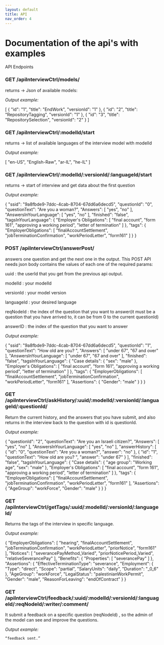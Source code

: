 ```yaml
---
layout: default
title: API
nav_order: 4
---
```

# Documentation of the api's with examples

API Endpoints

### GET  /apiInterviewCtrl/models/ 

returns -> Json of available models:

_Output example:_

[
  {
    "id": "1",
    "title": "EndWork",
    "versionId": "1"
  },
  {
    "id": "2",
    "title": "RepositoryTagging",
    "versionId": "1"
  },
  {
    "id": "3",
    "title": "RepositorySelection",
    "versionId": "2"
  }
]

### GET  /apiInterviewCtrl/:modelId/start
returns -> list of available languages of the interview model with modelId

_Output example:_

[
  "en-US",
  "English-Raw",
  "ar-IL",
  "he-IL"
]


### GET  /apiInterviewCtrl/:modelId/:versionId/:languageId/start 

returns -> start of interview and get data about the first question

_Output example:_
	
{
  "ssid": "9a8fbde9-7ddc-4cab-8704-67dd6a6decd5",
  "questionId": "0",
  "questionText": "Are you a woman?",
  "Answers": [
    "yes",
    "no"
  ],
  "AnswersInYourLanguage": [
    "yes",
    "no"
  ],
  "finished": "false",
  "tagsInYourLanguage": {
    "Employer's Obligations": [
      "final account",
      "form 161",
      "approving a working period",
      "letter of termination"
    ]
  },
  "tags": {
    "EmployerObligations": [
      "finalAccountSettlement",
      "jobTerminationConfirmation",
      "workPeriodLetter",
      "form161"
    ]
  }
}

### POST /apiInterviewCtrl/answerPost/ 

answers one question and get the next one in the output. This POST API needs json body contains the values of each one of the required params:

uuid : the userId that you get from the previous api output.

modelId : your modelId

versionId : your model version

languageId :  your desired language

reqNodeId : the index of the question that you want to answer(it must be a question that you have arrived to, it can be from 0 to the current questionId)

answerID : the index of the question that you want to answer

_Output example:_

{
  "ssid": "9a8fbde9-7ddc-4cab-8704-67dd6a6decd5",
  "questionId": "1",
  "questionText": "How old are you? ",
  "Answers": [
    "under 67",
    "67 and over"
  ],
  "AnswersInYourLanguage": [
    "under 67",
    "67 and over"
  ],
  "finished": "false",
  "tagsInYourLanguage": {
    "Case details": {
      "sex": "male"
    },
    "Employer's Obligations": [
      "final account",
      "form 161",
      "approving a working period",
      "letter of termination"
    ]
  },
  "tags": {
    "EmployerObligations": [
      "finalAccountSettlement",
      "jobTerminationConfirmation",
      "workPeriodLetter",
      "form161"
    ],
    "Assertions": {
      "Gender": "male"
    }
  }
}


### GET  /apiInterviewCtrl/askHistory/:uuid/:modelId/:versionId/:languageId/:questionId/

Return the current history, and the answers that you have submit, and also returns in the interview back to the question with id is questionId.

_Output example:_

{
  "questionId": "2",
  "questionText": "Are you an Israeli citizen?",
  "Answers": [
    "yes",
    "no"
  ],
  "AnswersInYourLanguage": [
    "yes",
    "no"
  ],
  "answerHistory": [
    {
      "id": "0",
      "questionText": "Are you a woman?",
      "answer": "no"
    },
    {
      "id": "1",
      "questionText": "How old are you? ",
      "answer": "under 67"
    }
  ],
  "finished": "false",
  "tagsInYourLanguage": {
    "Case details": {
      "age group": "Working age",
      "sex": "male"
    },
    "Employer's Obligations": [
      "final account",
      "form 161",
      "approving a working period",
      "letter of termination"
    ]
  },
  "tags": {
    "EmployerObligations": [
      "finalAccountSettlement",
      "jobTerminationConfirmation",
      "workPeriodLetter",
      "form161"
    ],
    "Assertions": {
      "AgeGroup": "workForce",
      "Gender": "male"
    }
  }
}

### GET  /apiInterviewCtrl/getTags/:uuid/:modelId/:versionId/:languageId/

Returns the tags of the interview in specific language.

_Output example:_

{
  "EmployerObligations": [
    "hearing",
    "finalAccountSettlement",
    "jobTerminationConfirmation",
    "workPeriodLetter",
    "priorNotice",
    "form161"
  ],
  "Notices": [
    "severancePayMethod_Varied",
    "priorNoticePeriod_Varied",
    "relativeSeverancePay"
  ],
  "Benefits": {
    "Properties": [
      "severancePay"
    ]
  },
  "Assertions": {
    "EffectiveTerminationType": "severance",
    "Employment": {
      "Type": "direct",
      "Scope": "partial",
      "SalaryUnits": "daily",
      "Duration": "_0_6"
    },
    "AgeGroup": "workForce",
    "LegalStatus": "palestinianWorkPermit",
    "Gender": "male",
    "ReasonForLeaving": "endOfContract"
  }
}


### GET  /apiInterviewCtrl/feedback/:uuid/:modelId/:versionId/:languageId/:reqNodeId/:writer/:comment/

It submit a feedback on a specific question (reqNodeId) , so the admin of the model can see and improve the questions.

_Output example:_

	“feedback sent.”
